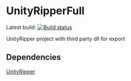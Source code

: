 # UnityRipperFull
Latest build: [![Build status](https://ci.appveyor.com/api/projects/status/2un28pioo3kchuw8?svg=true)](https://ci.appveyor.com/project/mafaca/unityripperfull)


UnityRipper project with third party dll for export

## Dependencies
[UnityRipper](https://github.com/mafaca/UnityRipper)
